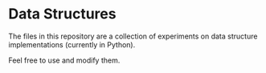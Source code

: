 # Data Structures

The files in this repository are a collection of experiments on data
structure implementations (currently in Python).

Feel free to use and modify them.
